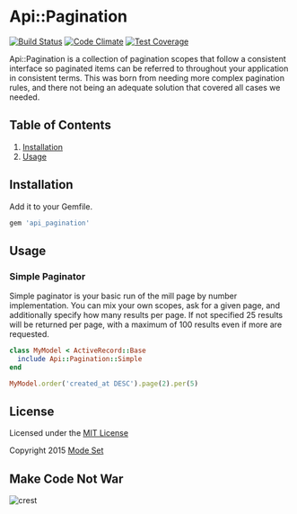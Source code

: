 Api::Pagination
===============

[![Build Status](https://img.shields.io/travis/modeset/api_pagination.svg)](https://travis-ci.org/modeset/api_pagination)
[![Code Climate](https://codeclimate.com/repos/54df9005e30ba012930060e4/badges/e466695e9c8859eaafd2/gpa.svg)](https://codeclimate.com/repos/54df9005e30ba012930060e4/feed)
[![Test Coverage](https://codeclimate.com/repos/54df9005e30ba012930060e4/badges/e466695e9c8859eaafd2/coverage.svg)](https://codeclimate.com/repos/54df9005e30ba012930060e4/feed)

Api::Pagination is a collection of pagination scopes that follow a consistent interface so paginated items can be
referred to throughout your application in consistent terms. This was born from needing more complex pagination rules,
and there not being an adequate solution that covered all cases we needed.

## Table of Contents

1. [Installation](#installation)
2. [Usage](#usage)


## Installation

Add it to your Gemfile.

```ruby
gem 'api_pagination'
```

## Usage

### Simple Paginator

Simple paginator is your basic run of the mill page by number implementation. You can mix your own scopes, ask for a
given page, and additionally specify how many results per page. If not specified 25 results will be returned per page,
with a maximum of 100 results even if more are requested.

```ruby
class MyModel < ActiveRecord::Base
  include Api::Pagination::Simple
end

MyModel.order('created_at DESC').page(2).per(5)
```


## License

Licensed under the [MIT License](http://creativecommons.org/licenses/MIT)

Copyright 2015 [Mode Set](https://github.com/modeset)


## Make Code Not War
![crest](https://secure.gravatar.com/avatar/aa8ea677b07f626479fd280049b0e19f?s=75)
